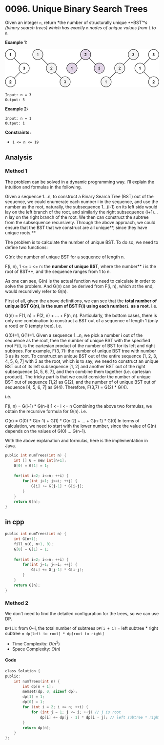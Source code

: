 # 0096. Unique Binary Search Trees

Given an integer `n`, return *the number of structurally unique **BST'**s (binary search trees) which has exactly* `n` *nodes of unique values from* `1` *to* `n`.

 

**Example 1:**

![img](resources/96.jpg)

```
Input: n = 3
Output: 5
```

**Example 2:**

```
Input: n = 1
Output: 1
```

 

**Constraints:**

- `1 <= n <= 19`

## Analysis

### Method 1

The problem can be solved in a dynamic programming way. I’ll explain the intuition and formulas in the following.

Given a sequence 1…n, to construct a Binary Search Tree (BST) out of the sequence, we could enumerate each number i in the sequence, and use the number as the root, naturally, the subsequence 1…(i-1) on its left side would lay on the left branch of the root, and similarly the right subsequence (i+1)…n lay on the right branch of the root. We then can construct the subtree from the subsequence recursively. Through the above approach, we could ensure that the BST that we construct are all unique**, since they have unique roots.**

The problem is to calculate the number of unique BST. To do so, we need to define two functions:

G(n): the number of unique BST for a sequence of length n.

F(i, n), 1 <= `i` <= n: the **number of unique BST**, where the number** i is the root of BST**, and the sequence ranges from 1 to n.

As one can see, G(n) is the actual function we need to calculate in order to solve the problem. And G(n) can be derived from F(i, n), which at the end, would recursively refer to G(n).

First of all, given the above definitions, we can see that the **total number of unique BST G(n), is the sum of BST F(i) using each number`i `as a root.**
 i.e.

G(n) = F(1, n) + F(2, n) + ... + F(n, n).
 Particularly, the bottom cases, there is only one combination to construct a BST out of a sequence of length 1 (only a root) or 0 (empty tree).
 i.e.

G(0)=1, G(1)=1.
 Given a sequence 1…n, we pick a number i out of the sequence as the root, then the number of unique BST with the specified root F(i), is the cartesian product of the number of BST for its left and right subtrees. For example, F(3, 7): the number of unique BST tree with number 3 as its root. To construct an unique BST out of the entire sequence [1, 2, 3, 4, 5, 6, 7] with 3 as the root, which is to say, we need to construct an unique BST out of its left subsequence [1, 2] and another BST out of the right subsequence [4, 5, 6, 7], and then combine them together (i.e. cartesian product). The tricky part is that we could consider the number of unique BST out of sequence [1,2] as G(2), and the number of of unique BST out of sequence [4, 5, 6, 7] as G(4). Therefore, F(3,7) = G(2) * G(4).

i.e.

F(i, n) = G(i-1) * G(n-i) 1 <= i <= n
 Combining the above two formulas, we obtain the recursive formula for G(n). i.e.

G(n) = G(0) * G(n-1) + G(1) * G(n-2) + … + G(n-1) * G(0)
 In terms of calculation, we need to start with the lower number, since the value of G(n) depends on the values of G(0) … G(n-1).

With the above explanation and formulas, here is the implementation in Java.

```c
public int numTrees(int n) {
    int [] G = new int[n+1];
    G[0] = G[1] = 1;
    
    for(int i=2; i<=n; ++i) {
        for(int j=1; j<=i; ++j) {
            G[i] += G[j-1] * G[i-j];
        }
    }
    return G[n];
}
```

## in cpp

```c
public int numTrees(int n) {
    int G[n+1];
    fill_n(G, n+1, 0);
    G[0] = G[1] = 1;
    
    for(int i=2; i<=n; ++i) {
        for(int j=1; j<=i; ++j) {
            G[i] += G[j-1] * G[i-j];
        }
    }
    return G[n];
}
```

### Method 2

We don't need to find the detailed configuration for the trees, so we can use DP.

`DP[i]`: from 0~i, the total number of subtrees
`DP[i + 1]` = left subtree * right subtree = `dp[left to root] * dp[root to right]`

* Time Complexity: $O(n^2)$
* Space Complexity: $O(n)$

#### Code

```c
class Solution {
public:
    int numTrees(int n) {
        int dp[n + 1];
        memset(dp, 0, sizeof dp);
        dp[1] = 1;
        dp[0] = 1;
        for (int i = 2; i <= n; ++i) {
            for (int j = 1; j <= i; ++j) // j is root
                dp[i] += dp[j - 1] * dp[i - j]; // left subtree * right subtree
        }
        return dp[n];
    }
};